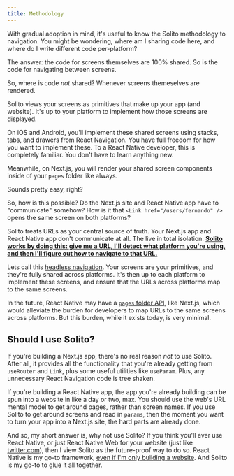 ```yaml
---
title: Methodology
---
```


With gradual adoption in mind, it's useful to know the Solito methodology to navigation. You might be wondering, where am I sharing code here, and where do I write different code per-platform?

The answer: the code for screens themselves are 100% shared. So is the code for navigating between screens.

So, where is code _not_ shared? Whenever screens themeselves are rendered.

Solito views your screens as primitives that make up your app (and website). It's up to your platform to implement how those screens are displayed.

On iOS and Android, you'll implement these shared screens using stacks, tabs, and drawers from React Navigation. You have full freedom for how you want to implement these. To a React Native developer, this is completely familiar. You don't have to learn anything new.

Meanwhile, on Next.js, you will render your shared screen components inside of your `pages` folder like always.

Sounds pretty easy, right?

So, how is this possible? Do the Next.js site and React Native app have to "communicate" somehow? How is it that `<Link href="/users/fernando" />` opens the same screen on both platforms?

Solito treats URLs as your central source of truth. Your Next.js app and React Native app don't communicate at all. The live in total isolation. <u>**Solito works by doing this: give me a URL, I'll detect what platform you're using, and then I'll figure out how to navigate to that URL.**</u>

Lets call this [headless navigation](https://github.com/axeldelafosse/expo-next-monorepo-example/pull/1#issuecomment-1011563775). Your screens are your primitives, and they're fully shared across platforms. It's then up to each platform to implement these screens, and ensure that the URLs across platforms map to the same screens.

In the future, React Native may have a [`pages` folder API](https://github.com/EvanBacon/expo-auto-navigation-webpack), like Next.js, which would alleviate the burden for developers to map URLs to the same screens across platforms. But this burden, while it exists today, is very minimal.

## Should I use Solito?

If you're building a Next.js app, there's no real reason _not_ to use Solito. After all, it provides all the functionality that you're already getting from `useRouter` and `Link`, plus some useful utilities like `useParam`. Plus, any unnecessary React Navigation code is tree shaken.

If you're building a React Native app, the app you're already building can be spun into a website in like a day or two, max. You should use the web's URL mental model to get around pages, rather than screen names. If you use Solito to get around screens and read in `params`, then the moment you want to turn your app into a Next.js site, the hard parts are already done.

And so, my short answer is, why not use Solito? If you think you'll ever use React Native, or just React Native Web for your website (just like [twitter.com](https://twitter.com)), then I view Solito as the future-proof way to do so. React Native is my go-to framework, [even if I'm only building a website](https://www.youtube.com/watch?v=0lnbdRweJtA&t=22s). And Solito is my go-to to glue it all together.
